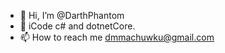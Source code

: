 - 👋 Hi, I’m @DarthPhantom
- 👀 iCode c# and dotnetCore. 
- 📫 How to reach me dmmachuwku@gmail.com

<!---
Danny-awesome/Danny-awesome is a ✨ special ✨ repository because its `README.md` (this file) appears on your GitHub profile.
You can click the Preview link to take a look at your changes.
--->
